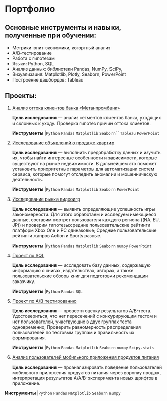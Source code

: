 # Портфолио

## Основные инструменты и навыки, полученные при обучении:
- Метрики юнит-экономики, когортный анализ
- А/В-тестирование
- Работа с гипотезам
- Языки: Python, SQL
- Анализ данных: библиотеки Pandas, NumPy, SciPy, 
- Визуализация: Matplotlib, Plotly, Seaborn, PowerPoint
- Построение дашбордов: Tableau

## Проекты:

1. [Анализ оттока клиентов банка «Метанпромбанк»](https://github.com/GeorgievaYoana/-potato/blob/c6a547ca2701346d47ee97d60824c6650b474634/%D0%90%D0%BD%D0%B0%D0%BB%D0%B8%D0%B7%20%D0%BE%D1%82%D1%82%D0%BE%D0%BA%D0%B0%20%D0%BA%D0%BB%D0%B8%D0%B5%D0%BD%D1%82%D0%BE%D0%B2%20%D0%B1%D0%B0%D0%BD%D0%BA%D0%B0%20%C2%AB%D0%9C%D0%B5%D1%82%D0%B0%D0%BD%D0%BF%D1%80%D0%BE%D0%BC%D0%B1%D0%B0%D0%BD%D0%BA%C2%BB.ipynb)

   **Цель исследования** — анализ сегментов клиентов банка, уходящих и склонных к уходу. Проверка гипотез причин оттока клиентов.
   
   **Инструменты** |`Python` `Pandas` `Matplotlib` `Seaborn``Tableau` `PowerPoint`

3. [Исследование объявлений о продаже квартир](https://github.com/GeorgievaYoana/-potato/blob/447df3f8a617e00bf96f142afa0bcc6a579fafba/%D0%98%D1%81%D1%81%D0%BB%D0%B5%D0%B4%D0%BE%D0%B2%D0%B0%D0%BD%D0%B8%D0%B5%20%D0%BE%D0%B1%D1%8A%D1%8F%D0%B2%D0%BB%D0%B5%D0%BD%D0%B8%D0%B9%20%D0%BE%20%D0%BF%D1%80%D0%BE%D0%B4%D0%B0%D0%B6%D0%B5%20%D0%BA%D0%B2%D0%B0%D1%80%D1%82%D0%B8%D1%80.ipynb)

    **Цель исследования** — выполнить предобработку данных и изучить их, чтобы найти интересные особенности и зависимости, которые существуют на рынке недвижимости. В дальнейшем это поможет установить приоритетные параметры для автоматизации систем сервиса, которые помогут отследить аномалии и мошенническую деятельность.
   
   **Инструменты** |`Python` `Pandas` `Matplotlib` `Seaborn` `PowerPoint`
   
5. [Исследование рынка видеоигр](https://github.com/GeorgievaYoana/-potato/blob/main/%D0%98%D1%81%D1%81%D0%BB%D0%B5%D0%B4%D0%BE%D0%B2%D0%B0%D0%BD%D0%B8%D0%B5%20%D1%80%D1%8B%D0%BD%D0%BA%D0%B0%20%D0%B2%D0%B8%D0%B4%D0%B5%D0%BE%D0%B8%D0%B3%D1%80.ipynb)

   **Цель исследования** — выявить определяющие успешность игры закономерности. Для этого обработаем и исследуем имеющиеся данные, составим портрет пользователя каждого региона ((NA, EU, JP)) и проверим гипотезы:средние пользовательские рейтинги платформ Xbox One и PC одинаковые; Средние пользовательские рейтинги жанров Action и Sports разные.
   
   **Инструменты** |`Python` `Pandas` `Matplotlib` `Seaborn` `numpy` `PowerPoint`
   
7. [Проект по SQL](https://github.com/GeorgievaYoana/-potato/blob/main/%D0%9F%D1%80%D0%BE%D0%B5%D0%BA%D1%82%20%D0%BF%D0%BE%20SQL%20(1).ipynb)

    **Цель исследования** — исследовать базу данных, содержащую информацию о книгах, издательствах, авторах, а также пользовательские обзоры книг для подготовки рекомендации заказчику.
   
   **Инструменты** |`Python` `Pandas` `SQL`

9. [Проект по А/B-тестированию](https://github.com/GeorgievaYoana/-potato/blob/main/%D0%A2%D0%B5%D1%81%D1%82%D0%B8%D1%80%D0%BE%D0%B2%D0%B0%D0%BD%D0%B8%D0%B5%20%D0%90%D0%92%D0%B3%D0%B5%D0%BE%D1%80%D0%B8%D0%B3%D0%B5%D0%B2%D0%B0%20(2).ipynb)

   **Цель исследования** — провести оценку результатов A/B-теста. Удостовериться, что нет пересечений с конкурирующим тестом и нет пользователей, участвующих в двух группах теста одновременно;
      Проверить равномерность распределения пользователей по тестовым группам и правильность их формирования.
   
   **Инструменты** |`Python` `Pandas` `Matplotlib` `Seaborn` `numpy` `Scipy.stats`
   
11. [Анализ пользователей мобильного приложения продуктов питания](https://github.com/GeorgievaYoana/-potato/blob/main/%D0%B0%D0%BD%D0%B0%D0%BB%D0%B8%D0%B7%20%D0%BF%D0%BE%D0%BB%D1%8C%D0%B7%D0%BE%D0%B2%D0%B0%D1%82%D0%B5%D0%BB%D0%B5%D0%B9%20%D0%BC%D0%BE%D0%B1%D0%B8%D0%BB%D1%8C%D0%BD%D0%BE%D0%B3%D0%BE%20%D0%BF%D1%80%D0%B8%D0%BB%D0%BE%D0%B6%D0%B5%D0%BD%D0%B8%D1%8F%20%D0%BF%D1%80%D0%BE%D0%B4%D1%83%D0%BA%D1%82%D0%BE%D0%B2%20%D0%BF%D0%B8%D1%82%D0%B0%D0%BD%D0%B8%D1%8F.ipynb)

    **Цель исследования** — проанализировать поведение пользователей мобильного приложения продуктов питания через воронку продаж, интерпретация результатов A/A/B-эксперимента новых шрифтов в приложение.
   
   **Инструменты** |`Python` `Pandas` `Matplotlib` `Seaborn` `numpy` 
